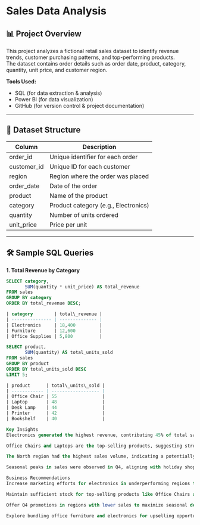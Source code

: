 # Sales Data Analysis

## 📊 Project Overview
This project analyzes a fictional retail sales dataset to identify revenue trends, customer purchasing patterns, and top-performing products.  
The dataset contains order details such as order date, product, category, quantity, unit price, and customer region.

**Tools Used:**  
- SQL (for data extraction & analysis)  
- Power BI (for data visualization)  
- GitHub (for version control & project documentation)

---

## 📁 Dataset Structure
| Column         | Description                           |
|----------------|---------------------------------------|
| order_id       | Unique identifier for each order      |
| customer_id    | Unique ID for each customer           |
| region         | Region where the order was placed     |
| order_date     | Date of the order                     |
| product        | Name of the product                   |
| category       | Product category (e.g., Electronics)  |
| quantity       | Number of units ordered               |
| unit_price     | Price per unit                        |

---

## 🛠️ Sample SQL Queries

**1. Total Revenue by Category**
```sql
SELECT category, 
       SUM(quantity * unit_price) AS total_revenue
FROM sales
GROUP BY category
ORDER BY total_revenue DESC;

| category        | total\_revenue |
| --------------- | -------------- |
| Electronics     | 18,400         |
| Furniture       | 12,600         |
| Office Supplies | 5,800          |

SELECT product, 
       SUM(quantity) AS total_units_sold
FROM sales
GROUP BY product
ORDER BY total_units_sold DESC
LIMIT 5;

| product      | total\_units\_sold |
| ------------ | ------------------ |
| Office Chair | 55                 |
| Laptop       | 48                 |
| Desk Lamp    | 44                 |
| Printer      | 42                 |
| Bookshelf    | 40                 |

Key Insights
Electronics generated the highest revenue, contributing 45% of total sales.

Office Chairs and Laptops are the top-selling products, suggesting strong demand in the office equipment segment.

The North region had the highest sales volume, indicating a potentially larger market share there.

Seasonal peaks in sales were observed in Q4, aligning with holiday shopping trends.

Business Recommendations
Increase marketing efforts for electronics in underperforming regions to boost sales.

Maintain sufficient stock for top-selling products like Office Chairs and Laptops to avoid stockouts.

Offer Q4 promotions in regions with lower sales to maximize seasonal demand.

Explore bundling office furniture and electronics for upselling opportunities.

